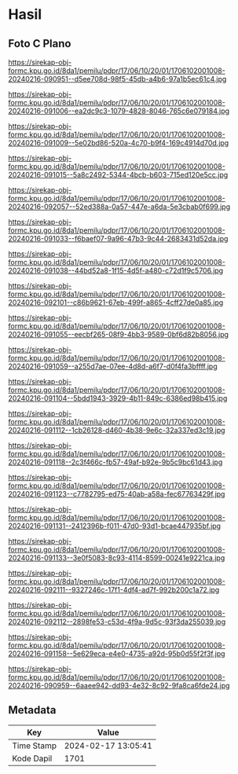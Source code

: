 # Hasil

## Foto C Plano

https://sirekap-obj-formc.kpu.go.id/8da1/pemilu/pdpr/17/06/10/20/01/1706102001008-20240216-090951--d5ee708d-98f5-45db-a4b6-97a1b5ec61c4.jpg

https://sirekap-obj-formc.kpu.go.id/8da1/pemilu/pdpr/17/06/10/20/01/1706102001008-20240216-091006--ea2dc9c3-1079-4828-8046-765c6e079184.jpg

https://sirekap-obj-formc.kpu.go.id/8da1/pemilu/pdpr/17/06/10/20/01/1706102001008-20240216-091009--5e02bd86-520a-4c70-b9f4-169c4914d70d.jpg

https://sirekap-obj-formc.kpu.go.id/8da1/pemilu/pdpr/17/06/10/20/01/1706102001008-20240216-091015--5a8c2492-5344-4bcb-b603-715ed120e5cc.jpg

https://sirekap-obj-formc.kpu.go.id/8da1/pemilu/pdpr/17/06/10/20/01/1706102001008-20240216-092057--52ed388a-0a57-447e-a6da-5e3cbab0f699.jpg

https://sirekap-obj-formc.kpu.go.id/8da1/pemilu/pdpr/17/06/10/20/01/1706102001008-20240216-091033--f6baef07-9a96-47b3-9c44-2683431d52da.jpg

https://sirekap-obj-formc.kpu.go.id/8da1/pemilu/pdpr/17/06/10/20/01/1706102001008-20240216-091038--44bd52a8-1f15-4d5f-a480-c72d1f9c5706.jpg

https://sirekap-obj-formc.kpu.go.id/8da1/pemilu/pdpr/17/06/10/20/01/1706102001008-20240216-092101--c86b9621-67eb-499f-a865-4cff27de0a85.jpg

https://sirekap-obj-formc.kpu.go.id/8da1/pemilu/pdpr/17/06/10/20/01/1706102001008-20240216-091055--eecbf265-08f9-4bb3-9589-0bf6d82b8056.jpg

https://sirekap-obj-formc.kpu.go.id/8da1/pemilu/pdpr/17/06/10/20/01/1706102001008-20240216-091059--a255d7ae-07ee-4d8d-a6f7-d0f4fa3bffff.jpg

https://sirekap-obj-formc.kpu.go.id/8da1/pemilu/pdpr/17/06/10/20/01/1706102001008-20240216-091104--5bdd1943-3929-4b11-849c-6386ed98b415.jpg

https://sirekap-obj-formc.kpu.go.id/8da1/pemilu/pdpr/17/06/10/20/01/1706102001008-20240216-091112--1cb26128-d460-4b38-9e6c-32a337ed3c19.jpg

https://sirekap-obj-formc.kpu.go.id/8da1/pemilu/pdpr/17/06/10/20/01/1706102001008-20240216-091118--2c3f466c-fb57-49af-b92e-9b5c9bc61d43.jpg

https://sirekap-obj-formc.kpu.go.id/8da1/pemilu/pdpr/17/06/10/20/01/1706102001008-20240216-091123--c7782795-ed75-40ab-a58a-fec67763429f.jpg

https://sirekap-obj-formc.kpu.go.id/8da1/pemilu/pdpr/17/06/10/20/01/1706102001008-20240216-091131--2412396b-f011-47d0-93d1-bcae447935bf.jpg

https://sirekap-obj-formc.kpu.go.id/8da1/pemilu/pdpr/17/06/10/20/01/1706102001008-20240216-091133--3e0f5083-8c93-4114-8599-00241e9221ca.jpg

https://sirekap-obj-formc.kpu.go.id/8da1/pemilu/pdpr/17/06/10/20/01/1706102001008-20240216-092111--9327246c-17f1-4df4-ad7f-992b200c1a72.jpg

https://sirekap-obj-formc.kpu.go.id/8da1/pemilu/pdpr/17/06/10/20/01/1706102001008-20240216-092112--2898fe53-c53d-4f9a-9d5c-93f3da255039.jpg

https://sirekap-obj-formc.kpu.go.id/8da1/pemilu/pdpr/17/06/10/20/01/1706102001008-20240216-091158--5e629eca-e4e0-4735-a92d-95b0d55f2f3f.jpg

https://sirekap-obj-formc.kpu.go.id/8da1/pemilu/pdpr/17/06/10/20/01/1706102001008-20240216-090959--6aaee942-dd93-4e32-8c92-9fa8ca6fde24.jpg


## Metadata

| Key        | Value               |
| ---------- | ------------------- |
| Time Stamp | 2024-02-17 13:05:41 |
| Kode Dapil | 1701                |



